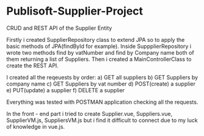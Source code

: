 # Publisoft-Supplier-Project
CRUD and REST API of the Supplier Entity

Firstly i created SupplierRepository class to extend JPA so to apply the basic methods of JPA(findById for example). 
Inside SuppplierRepository i wrote two methods find by vatNumber and find by Company name both of them returning a list of Suppliers.
Then i created a MainControllerClass to create the REST API.

I created all the reqeuests by order:
a) GET all suppliers
b) GET Suppliers by company name
c) GET Suppliers by vat number
d) POST(create) a supplier
e) PUT(update) a supplier
f) DELETE a supplier


Everything was tested with POSTMAN application checking all the requests. 

In the front - end part i tried to create Supplier.vue, Suppliers.vue, SupplierVM.js, SuppliersVM.js but i find it difficult to connect
due to my luck of knowledge in vue.js.
